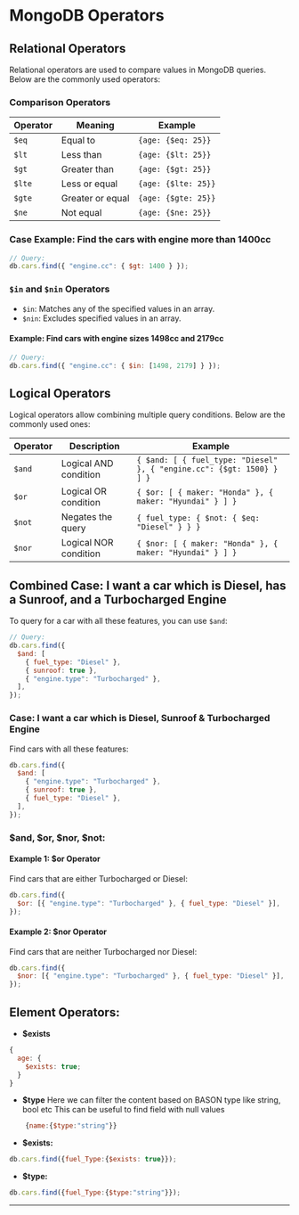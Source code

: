 # MongoDB Operators

## Relational Operators

Relational operators are used to compare values in MongoDB queries. Below are the commonly used operators:

### Comparison Operators

| Operator | Meaning          | Example             |
| -------- | ---------------- | ------------------- |
| `$eq`    | Equal to         | `{age: {$eq: 25}}`  |
| `$lt`    | Less than        | `{age: {$lt: 25}}`  |
| `$gt`    | Greater than     | `{age: {$gt: 25}}`  |
| `$lte`   | Less or equal    | `{age: {$lte: 25}}` |
| `$gte`   | Greater or equal | `{age: {$gte: 25}}` |
| `$ne`    | Not equal        | `{age: {$ne: 25}}`  |

### Case Example: Find the cars with engine more than 1400cc

```javascript
// Query:
db.cars.find({ "engine.cc": { $gt: 1400 } });
```

### `$in` and `$nin` Operators

- `$in`: Matches any of the specified values in an array.
- `$nin`: Excludes specified values in an array.

#### Example: Find cars with engine sizes 1498cc and 2179cc

```javascript
// Query:
db.cars.find({ "engine.cc": { $in: [1498, 2179] } });
```

## Logical Operators

Logical operators allow combining multiple query conditions. Below are the commonly used ones:

| Operator | Description           | Example                                                               |
| -------- | --------------------- | --------------------------------------------------------------------- |
| `$and`   | Logical AND condition | `{ $and: [ { fuel_type: "Diesel" }, { "engine.cc": {$gt: 1500} } ] }` |
| `$or`    | Logical OR condition  | `{ $or: [ { maker: "Honda" }, { maker: "Hyundai" } ] }`               |
| `$not`   | Negates the query     | `{ fuel_type: { $not: { $eq: "Diesel" } } }`                          |
| `$nor`   | Logical NOR condition | `{ $nor: [ { maker: "Honda" }, { maker: "Hyundai" } ] }`              |

## Combined Case: I want a car which is Diesel, has a Sunroof, and a Turbocharged Engine

To query for a car with all these features, you can use `$and`:

```javascript
// Query:
db.cars.find({
  $and: [
    { fuel_type: "Diesel" },
    { sunroof: true },
    { "engine.type": "Turbocharged" },
  ],
});
```

### Case: I want a car which is Diesel, Sunroof & Turbocharged Engine

Find cars with all these features:

```javascript
db.cars.find({
  $and: [
    { "engine.type": "Turbocharged" },
    { sunroof: true },
    { fuel_type: "Diesel" },
  ],
});
```

### $and, $or, $nor, $not:

#### Example 1: $or Operator

Find cars that are either Turbocharged or Diesel:

```javascript
db.cars.find({
  $or: [{ "engine.type": "Turbocharged" }, { fuel_type: "Diesel" }],
});
```

#### Example 2: $nor Operator

Find cars that are neither Turbocharged nor Diesel:

```javascript
db.cars.find({
  $nor: [{ "engine.type": "Turbocharged" }, { fuel_type: "Diesel" }],
});
```

## Element Operators:

- **$exists**

```javascript
{
  age: {
    $exists: true;
  }
}
```

- **$type**
    Here we can filter the content based on BASON
    type like string, bool etc
    This can be useful to find field with null values
``` javascript
    {name:{$type:"string"}}
```

- **$exists:**
```javascript
db.cars.find({fuel_Type:{$exists: true}});
```

- **$type:**
```javascript
db.cars.find({fuel_Type:{$type:"string"}});
```

---
